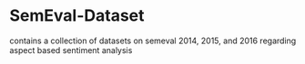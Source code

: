 # SemEval-Dataset
contains a collection of datasets on semeval 2014, 2015, and 2016 regarding aspect based sentiment analysis
